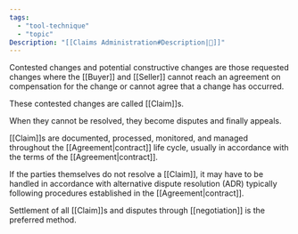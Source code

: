 ```yaml
---
tags:
  - "tool-technique"
  - "topic"
Description: "[[Claims Administration#Description|📝]]"
---
```

Contested changes and potential constructive changes are those requested changes where the [[Buyer]] and [[Seller]] cannot reach an agreement on compensation for the change or cannot agree that a change has occurred.

These contested changes are called [[Claim]]s.

When they cannot be resolved, they become disputes and finally appeals.

[[Claim]]s are documented, processed, monitored, and managed throughout the [[Agreement|contract]] life cycle, usually in accordance with the terms of the [[Agreement|contract]].

If the parties themselves do not resolve a [[Claim]], it may have to be handled in accordance with alternative dispute resolution (ADR) typically following procedures established in the [[Agreement|contract]].

Settlement of all [[Claim]]s and disputes through [[negotiation]] is the preferred method.